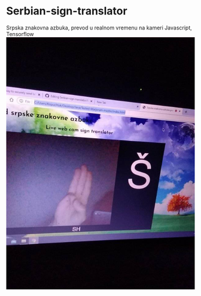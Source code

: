 # Serbian-sign-translator
Srpska znakovna azbuka, prevod u realnom vremenu na kameri
Javascript, Tensorflow 
<img src="https://github.com/MilosGlisovic/Serbian-sign-translator/blob/main/126106028_373712223913096_715229336623889906_n.jpg">
